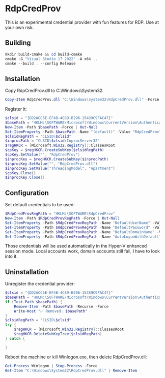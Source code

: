 # RdpCredProv

This is an experimental credential provider with fun features for RDP. Use at your own risk.

## Building

```powershell
mkdir build-cmake && cd build-cmake
cmake -G "Visual Studio 17 2022" -A x64 ..
cmake --build . --config Release
```

## Installation

Copy RdpCredProv.dll to C:\Windows\System32:

```powershell
Copy-Item RdpCredProv.dll "C:\Windows\System32\RdpCredProv.dll" -Force
```

Register it:

```powershell
$clsid = "{DD2ACC5E-EF4B-4C89-B296-15489C9FAC47}"
$basePath = "HKLM:\SOFTWARE\Microsoft\Windows\CurrentVersion\Authentication\Credential Providers\$clsid"
New-Item -Path $basePath -Force | Out-Null
Set-ItemProperty -Path $basePath -Name "(default)" -Value "RdpCredProv"
$clsidRegPath = "CLSID\$clsid"
$inprocPath = "CLSID\$clsid\InprocServer32"
$regHKCR = [Microsoft.Win32.Registry]::ClassesRoot
$cpKey = $regHKCR.CreateSubKey($clsidRegPath)
$cpKey.SetValue("", "RdpCredProv")
$inprocKey = $regHKCR.CreateSubKey($inprocPath)
$inprocKey.SetValue("", "RdpCredProv.dll")
$inprocKey.SetValue("ThreadingModel", "Apartment")
$cpKey.Close()
$inprocKey.Close()
```

## Configuration

Set default credentials to be used:

```powershell
$RdpCredProvRegPath = "HKLM:\SOFTWARE\RdpCredProv"
New-Item -Path $RdpCredProvRegPath -Force | Out-Null
Set-ItemProperty -Path $RdpCredProvRegPath -Name "DefaultUserName" -Value "Administrator"
Set-ItemProperty -Path $RdpCredProvRegPath -Name "DefaultPassword" -Value "LabUser123!"
Set-ItemProperty -Path $RdpCredProvRegPath -Name "DefaultDomainName" -Value "."
Set-ItemProperty -Path $RdpCredProvRegPath -Name "AutoLogonWithDefault" -Value 1 -Type DWORD
```

Those credentials will be used automatically in the Hyper-V enhanced session mode. Local accounts work, domain accounts still fail, I have to look into it.

## Uninstallation

Unregister the credential provider:

```powershell
$clsid = "{DD2ACC5E-EF4B-4C89-B296-15489C9FAC47}"
$basePath = "HKLM:\SOFTWARE\Microsoft\Windows\CurrentVersion\Authentication\Credential Providers\$clsid"
if (Test-Path $basePath) {
    Remove-Item -Path $basePath -Recurse -Force
    Write-Host "✅ Removed: $basePath"
}
$clsidRegPath = "CLSID\$clsid"
try {
    $regHKCR = [Microsoft.Win32.Registry]::ClassesRoot
    $regHKCR.DeleteSubKeyTree($clsidRegPath)
} catch {

}
```

Reboot the machine or kill Winlogon.exe, then delete RdpCredProv.dll:

```powershell
Get-Process Winlogon | Stop-Process -Force
Get-Item "C:\Windows\System32\RdpCredProv.dll" | Remove-Item
```
